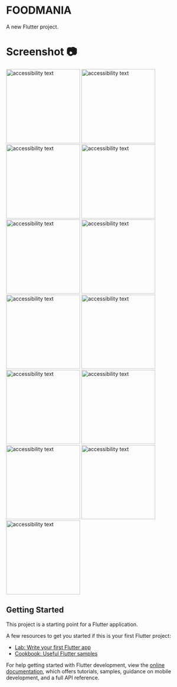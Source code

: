 # FOODMANIA

A new Flutter project.

# Screenshot 📷

<img src="https://firebasestorage.googleapis.com/v0/b/my-food-ordering-app-b057a.appspot.com/o/Screenshot%2FSplash_Screen.png?alt=media&token=91a44feb-0699-40ba-bf39-de075ccc3e2f" width="200" alt="accessibility text"> <img src="https://firebasestorage.googleapis.com/v0/b/my-food-ordering-app-b057a.appspot.com/o/Screenshot%2FScreenshot_1659796189.png?alt=media&token=5a026c64-ef5c-48d9-81d8-b570e6612b90" width="200" alt="accessibility text"> <img src="https://firebasestorage.googleapis.com/v0/b/my-food-ordering-app-b057a.appspot.com/o/Screenshot%2FScreenshot_1659796192.png?alt=media&token=5c728e0a-69e7-4f0d-aafb-6909fb1b2d64" width="200" alt="accessibility text"> <img src="https://firebasestorage.googleapis.com/v0/b/my-food-ordering-app-b057a.appspot.com/o/Screenshot%2FScreenshot_1659878573.png?alt=media&token=0ec1d183-57e7-4b0a-ac06-2f7b41442151" width="200" alt="accessibility text"> <img src="https://firebasestorage.googleapis.com/v0/b/my-food-ordering-app-b057a.appspot.com/o/Screenshot%2FScreenshot_1659878578.png?alt=media&token=357bedc2-1631-4bb4-a8d4-596c7cf8552c" width="200" alt="accessibility text"> <img src="https://firebasestorage.googleapis.com/v0/b/my-food-ordering-app-b057a.appspot.com/o/Screenshot%2FScreenshot_1659886112.png?alt=media&token=9f370464-3fb5-45d7-ad55-cfc7f460a636" width="200" alt="accessibility text"> <img src="https://firebasestorage.googleapis.com/v0/b/my-food-ordering-app-b057a.appspot.com/o/Screenshot%2FScreenshot_1659887439.png?alt=media&token=2b31b0db-860b-45db-a216-b86143992909" width="200" alt="accessibility text"> <img src="https://firebasestorage.googleapis.com/v0/b/my-food-ordering-app-b057a.appspot.com/o/Screenshot%2FScreenshot_1659887398.png?alt=media&token=545cd50e-5286-4666-a074-4e4b4129ac89" width="200" alt="accessibility text"> <img src="https://firebasestorage.googleapis.com/v0/b/my-food-ordering-app-b057a.appspot.com/o/Screenshot%2FScreenshot_1659888297.png?alt=media&token=652be006-fe0a-45fa-b849-1545f07c0e30" width="200" alt="accessibility text"> <img src="https://firebasestorage.googleapis.com/v0/b/my-food-ordering-app-b057a.appspot.com/o/Screenshot%2FScreenshot_1659888351.png?alt=media&token=6361fe1d-b04c-4455-b572-5a7a0e87115f" width="200" alt="accessibility text"> <img src="https://firebasestorage.googleapis.com/v0/b/my-food-ordering-app-b057a.appspot.com/o/Screenshot%2FScreenshot_1659888357.png?alt=media&token=cc107fd7-fcd5-47ae-b5b9-f53a87382389" width="200" alt="accessibility text"> <img src="https://firebasestorage.googleapis.com/v0/b/my-food-ordering-app-b057a.appspot.com/o/Screenshot%2FScreenshot_1659888361.png?alt=media&token=3fabb782-ee01-4b3c-a4e0-669ee436ce4e" width="200" alt="accessibility text"> <img src="https://firebasestorage.googleapis.com/v0/b/my-food-ordering-app-b057a.appspot.com/o/Screenshot%2FScreenshot_1659888537.png?alt=media&token=d4420a4e-860f-4c67-8655-8a0fff089fb6" width="200" alt="accessibility text">

## Getting Started

This project is a starting point for a Flutter application.

A few resources to get you started if this is your first Flutter project:

- [Lab: Write your first Flutter app](https://docs.flutter.dev/get-started/codelab)
- [Cookbook: Useful Flutter samples](https://docs.flutter.dev/cookbook)

For help getting started with Flutter development, view the
[online documentation](https://docs.flutter.dev/), which offers tutorials,
samples, guidance on mobile development, and a full API reference.
